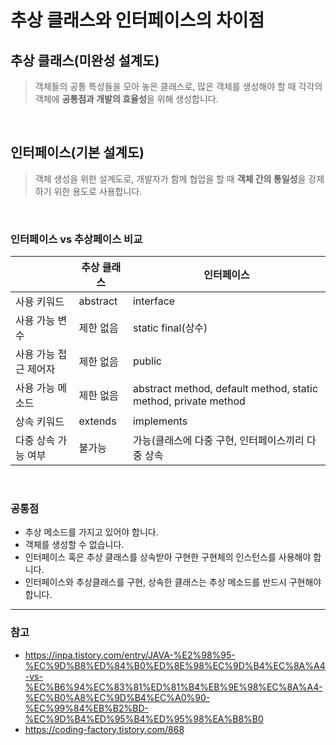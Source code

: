# 추상 클래스와 인터페이스의 차이점
## 추상 클래스(미완성 설계도)
> 객체들의 공통 특성들을 모아 놓은 클래스로, 많은 객체를 생성해야 할 때 각각의 객체에 **공통점과 개발의 효율성**을 위해 생성합니다.

<br>

## 인터페이스(기본 설계도)
> 객체 생성을 위한 설계도로, 개발자가 함께 협업을 할 때 **객체 간의 통일성**을 강제하기 위한 용도로 사용합니다.

<br>

### 인터페이스 vs 추상페이스 비교
| |추상 클래스|인터페이스|
|---|---|---|
|사용 키워드 | abstract | interface |
| 사용 가능 변수 | 제한 없음 | static final(상수) |
| 사용 가능 접근 제어자 | 제한 없음 | public |
| 사용 가능 메소드 | 제한 없음 | abstract method, default method, static method, private method |
| 상속 키워드 | extends | implements |
| 다중 상속 가능 여부 | 불가능 | 가능(클래스에 다중 구현, 인터페이스끼리 다중 상속 |

<br>

### 공통점
- 추상 메소드를 가지고 있어야 합니다.
- 객체를 생성할 수 없습니다.
- 인터페이스 혹은 추상 클래스를 상속받아 구현한 구현체의 인스턴스를 사용해야 합니다.
- 인터페이스와 추상클래스를 구현, 상속한 클래스는 추상 메소드를 반드시 구현해야 합니다.

---
### 참고
- https://inpa.tistory.com/entry/JAVA-%E2%98%95-%EC%9D%B8%ED%84%B0%ED%8E%98%EC%9D%B4%EC%8A%A4-vs-%EC%B6%94%EC%83%81%ED%81%B4%EB%9E%98%EC%8A%A4-%EC%B0%A8%EC%9D%B4%EC%A0%90-%EC%99%84%EB%B2%BD-%EC%9D%B4%ED%95%B4%ED%95%98%EA%B8%B0
- https://coding-factory.tistory.com/868
